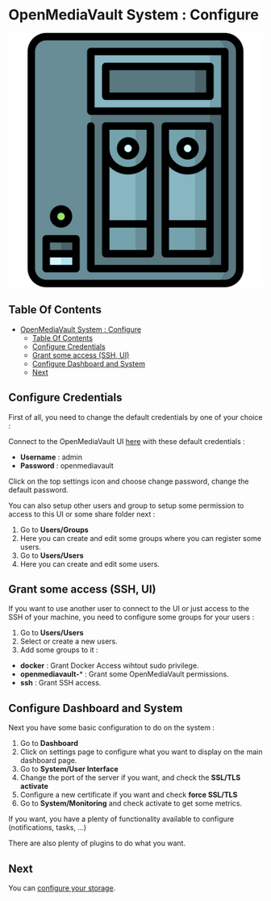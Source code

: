 # OpenMediaVault System : Configure

![Icon](../icon.png)

## Table Of Contents

- [OpenMediaVault System : Configure](#openmediavault-system--configure)
  - [Table Of Contents](#table-of-contents)
  - [Configure Credentials](#configure-credentials)
  - [Grant some access (SSH, UI)](#grant-some-access-ssh-ui)
  - [Configure Dashboard and System](#configure-dashboard-and-system)
  - [Next](#next)

## Configure Credentials

First of all, you need to change the default credentials by one of your choice :

Connect to the OpenMediaVault UI [here](http://192.168.X.X) with these default credentials :

- **Username** : admin
- **Password** : openmediavault

Click on the top settings icon and choose change password, change the default password.

You can also setup other users and group to setup some permission to access to this UI or some share folder next :

1) Go to **Users/Groups**
2) Here you can create and edit some groups where you can register some users.
3) Go to **Users/Users**
4) Here you can create and edit some users.

## Grant some access (SSH, UI)

If you want to use another user to connect to the UI or just access to the SSH of your machine, you need to configure some groups for your users :

1) Go to **Users/Users**
2) Select or create a new users.
3) Add some groups to it :

- **docker** : Grant Docker Access wihtout sudo privilege.
- **openmediavault-*** : Grant some OpenMediaVault permissions.
- **ssh** : Grant SSH access.

## Configure Dashboard and System

Next you have some basic configuration to do on the system :

1) Go to **Dashboard**
2) Click on settings page to configure what you want to display on the main dashboard page.
3) Go to **System/User Interface**
4) Change the port of the server if you want, and check the **SSL/TLS activate**
5) Configure a new certificate if you want and check **force SSL/TLS**
6) Go to **System/Monitoring** and check activate to get some metrics.

If you want, you have a plenty of functionality available to configure (notifications, tasks, ...)

There are also plenty of plugins to do what you want.

## Next

You can [configure your storage](./storage.md).
